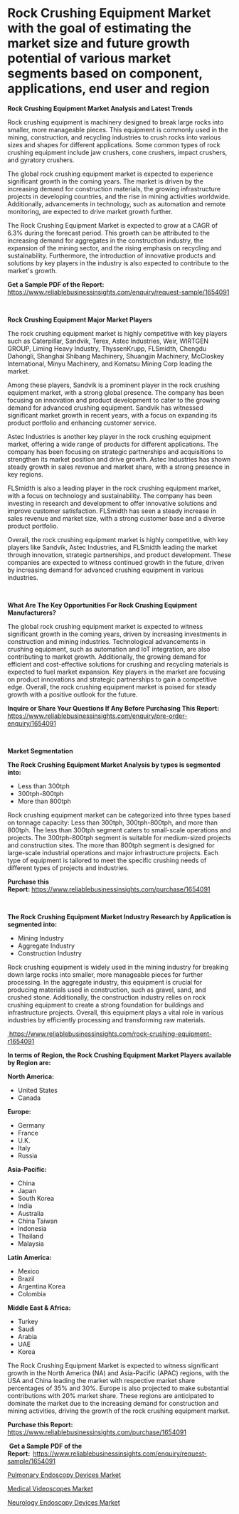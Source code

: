 <p><h1>Rock Crushing Equipment Market with the goal of estimating the market size and future growth potential of various market segments based on component, applications, end user and region</h1></p><p><strong>Rock Crushing Equipment Market Analysis and Latest Trends</strong></p>
<p><p>Rock crushing equipment is machinery designed to break large rocks into smaller, more manageable pieces. This equipment is commonly used in the mining, construction, and recycling industries to crush rocks into various sizes and shapes for different applications. Some common types of rock crushing equipment include jaw crushers, cone crushers, impact crushers, and gyratory crushers.</p><p>The global rock crushing equipment market is expected to experience significant growth in the coming years. The market is driven by the increasing demand for construction materials, the growing infrastructure projects in developing countries, and the rise in mining activities worldwide. Additionally, advancements in technology, such as automation and remote monitoring, are expected to drive market growth further.</p><p>The Rock Crushing Equipment Market is expected to grow at a CAGR of 6.3% during the forecast period. This growth can be attributed to the increasing demand for aggregates in the construction industry, the expansion of the mining sector, and the rising emphasis on recycling and sustainability. Furthermore, the introduction of innovative products and solutions by key players in the industry is also expected to contribute to the market's growth.</p></p>
<p><strong>Get a Sample PDF of the Report:&nbsp;</strong> <a href="https://www.reliablebusinessinsights.com/enquiry/request-sample/1654091">https://www.reliablebusinessinsights.com/enquiry/request-sample/1654091</a></p>
<p>&nbsp;</p>
<p><strong>Rock Crushing Equipment Major Market Players</strong></p>
<p><p>The rock crushing equipment market is highly competitive with key players such as Caterpillar, Sandvik, Terex, Astec Industries, Weir, WIRTGEN GROUP, Liming Heavy Industry, ThyssenKrupp, FLSmidth, Chengdu Dahongli, Shanghai Shibang Machinery, Shuangjin Machinery, McCloskey International, Minyu Machinery, and Komatsu Mining Corp leading the market.</p><p>Among these players, Sandvik is a prominent player in the rock crushing equipment market, with a strong global presence. The company has been focusing on innovation and product development to cater to the growing demand for advanced crushing equipment. Sandvik has witnessed significant market growth in recent years, with a focus on expanding its product portfolio and enhancing customer service.</p><p>Astec Industries is another key player in the rock crushing equipment market, offering a wide range of products for different applications. The company has been focusing on strategic partnerships and acquisitions to strengthen its market position and drive growth. Astec Industries has shown steady growth in sales revenue and market share, with a strong presence in key regions.</p><p>FLSmidth is also a leading player in the rock crushing equipment market, with a focus on technology and sustainability. The company has been investing in research and development to offer innovative solutions and improve customer satisfaction. FLSmidth has seen a steady increase in sales revenue and market size, with a strong customer base and a diverse product portfolio.</p><p>Overall, the rock crushing equipment market is highly competitive, with key players like Sandvik, Astec Industries, and FLSmidth leading the market through innovation, strategic partnerships, and product development. These companies are expected to witness continued growth in the future, driven by increasing demand for advanced crushing equipment in various industries.</p></p>
<p>&nbsp;</p>
<p><strong>What Are The Key Opportunities For Rock Crushing Equipment Manufacturers?</strong></p>
<p><p>The global rock crushing equipment market is expected to witness significant growth in the coming years, driven by increasing investments in construction and mining industries. Technological advancements in crushing equipment, such as automation and IoT integration, are also contributing to market growth. Additionally, the growing demand for efficient and cost-effective solutions for crushing and recycling materials is expected to fuel market expansion. Key players in the market are focusing on product innovations and strategic partnerships to gain a competitive edge. Overall, the rock crushing equipment market is poised for steady growth with a positive outlook for the future.</p></p>
<p><strong>Inquire or Share Your Questions If Any Before Purchasing This Report:</strong> <a href="https://www.reliablebusinessinsights.com/enquiry/pre-order-enquiry/1654091">https://www.reliablebusinessinsights.com/enquiry/pre-order-enquiry/1654091</a></p>
<p>&nbsp;</p>
<p><strong>Market Segmentation</strong></p>
<p><strong>The Rock Crushing Equipment Market Analysis by types is segmented into:</strong></p>
<p><ul><li>Less than 300tph</li><li>300tph-800tph</li><li>More than 800tph</li></ul></p>
<p><p>Rock crushing equipment market can be categorized into three types based on tonnage capacity: Less than 300tph, 300tph-800tph, and more than 800tph. The less than 300tph segment caters to small-scale operations and projects. The 300tph-800tph segment is suitable for medium-sized projects and construction sites. The more than 800tph segment is designed for large-scale industrial operations and major infrastructure projects. Each type of equipment is tailored to meet the specific crushing needs of different types of projects and industries.</p></p>
<p><strong>Purchase this Report:&nbsp;</strong><a href="https://www.reliablebusinessinsights.com/purchase/1654091">https://www.reliablebusinessinsights.com/purchase/1654091</a></p>
<p>&nbsp;</p>
<p><strong>The Rock Crushing Equipment Market Industry Research by Application is segmented into:</strong></p>
<p><ul><li>Mining Industry</li><li>Aggregate Industry</li><li>Construction Industry</li></ul></p>
<p><p>Rock crushing equipment is widely used in the mining industry for breaking down large rocks into smaller, more manageable pieces for further processing. In the aggregate industry, this equipment is crucial for producing materials used in construction, such as gravel, sand, and crushed stone. Additionally, the construction industry relies on rock crushing equipment to create a strong foundation for buildings and infrastructure projects. Overall, this equipment plays a vital role in various industries by efficiently processing and transforming raw materials.</p></p>
<p><a href="https://www.reliablebusinessinsights.com/rock-crushing-equipment-r1654091">&nbsp;https://www.reliablebusinessinsights.com/rock-crushing-equipment-r1654091</a></p>
<p><strong>In terms of Region, the Rock Crushing Equipment Market Players available by Region are:</strong></p>
<p>
    <p> <strong> North America: </strong>
        <ul>
            <li>United States</li>
            <li>Canada</li>
        </ul>
        </p> 
    <p> <strong> Europe: </strong>
        <ul>
            <li>Germany</li>
            <li>France</li>
            <li>U.K.</li>
            <li>Italy</li>
            <li>Russia</li>
        </ul>
        </p> 
    <p> <strong> Asia-Pacific: </strong>
        <ul>
            <li>China</li>
            <li>Japan</li>
            <li>South Korea</li>
            <li>India</li>
            <li>Australia</li>
            <li>China Taiwan</li>
            <li>Indonesia</li>
            <li>Thailand</li>
            <li>Malaysia</li>
        </ul>
        </p> 
    <p> <strong> Latin America: </strong>
        <ul>
            <li>Mexico</li>
            <li>Brazil</li>
            <li>Argentina Korea</li>
            <li>Colombia</li>
        </ul>
        </p> 
    <p> <strong> Middle East & Africa: </strong>
        <ul>
            <li>Turkey</li>
            <li>Saudi</li>
            <li>Arabia</li>
            <li>UAE</li>
            <li>Korea</li>
        </ul>
    </p>
    </p>
<p><p>The Rock Crushing Equipment Market is expected to witness significant growth in the North America (NA) and Asia-Pacific (APAC) regions, with the USA and China leading the market with respective market share percentages of 35% and 30%. Europe is also projected to make substantial contributions with 20% market share. These regions are anticipated to dominate the market due to the increasing demand for construction and mining activities, driving the growth of the rock crushing equipment market.</p></p>
<p><strong>Purchase this Report: </strong><a href="https://www.reliablebusinessinsights.com/purchase/1654091">https://www.reliablebusinessinsights.com/purchase/1654091</a></p>
<p>&nbsp;<strong>Get a Sample PDF of the Report:&nbsp;&nbsp;</strong><a href="https://www.reliablebusinessinsights.com/enquiry/request-sample/1654091">https://www.reliablebusinessinsights.com/enquiry/request-sample/1654091</a></p>
<p><strong></strong></p>
<p><p><a href="https://github.com/jhcraigie/Market-Research-Report-List-4/blob/main/pulmonary-endoscopy-devices-market.md">Pulmonary Endoscopy Devices Market</a></p><p><a href="https://github.com/Whitneyboyettebo9kiw7yr13/Market-Research-Report-List-3/blob/main/medical-videoscopes-market.md">Medical Videoscopes Market</a></p><p><a href="https://github.com/sonuprakash1/Market-Research-Report-List-3/blob/main/neurology-endoscopy-devices-market.md">Neurology Endoscopy Devices Market</a></p></p>